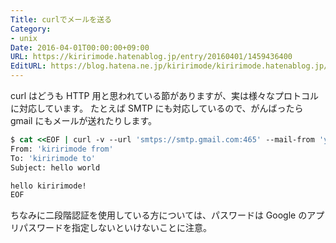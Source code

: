```yaml
---
Title: curlでメールを送る
Category:
- unix
Date: 2016-04-01T00:00:00+09:00
URL: https://kiririmode.hatenablog.jp/entry/20160401/1459436400
EditURL: https://blog.hatena.ne.jp/kiririmode/kiririmode.hatenablog.jp/atom/entry/10328537792369546189
---
```


curl はどうも HTTP 用と思われている節がありますが、実は様々なプロトコルに対応しています。
たとえば SMTP にも対応しているので、がんばったら gmail にもメールが送れたりします。

```tcsh
$ cat <<EOF | curl -v --url 'smtps://smtp.gmail.com:465' --mail-from 'your address' --mail-rcpt 'destination address' --user 'your account' -T -
From: 'kiririmode from'
To: 'kiririmode to'
Subject: hello world

hello kiririmode!
EOF
```
ちなみに二段階認証を使用している方については、パスワードは Google のアプリパスワードを指定しないといけないことに注意。
